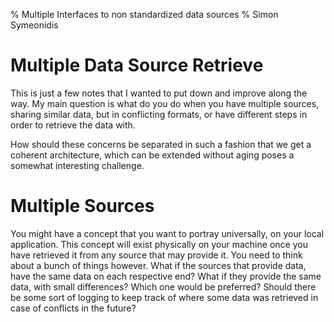 % Multiple Interfaces to non standardized data sources
% Simon Symeonidis

# Multiple Data Source Retrieve

This is just a few notes that I wanted to put down and improve along the way. My
main question is what do you do when you have multiple sources, sharing similar
data, but in conflicting formats, or have different steps in order to retrieve
the data with.

How should these concerns be separated in such a fashion that we get a coherent
architecture, which can be extended without aging poses a somewhat interesting
challenge.

# Multiple Sources

You might have a concept that you want to portray universally, on your local
application. This concept will exist physically on your machine once you have
retrieved it from any source that may provide it. You need to think about a
bunch of things however. What if the sources that provide data, have the same
data on each respective end? What if they provide the same data, with small
differences? Which one would be preferred? Should there be some sort of logging
to keep track of where some data was retrieved in case of conflicts in the
future?
